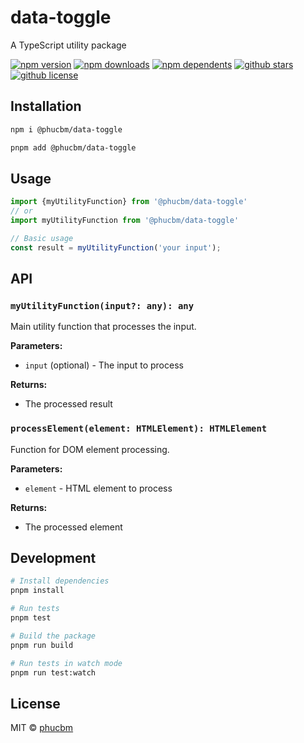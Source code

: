 # data-toggle

A TypeScript utility package

[![npm version](https://badgen.net/npm/v/@phucbm/data-toggle?icon=npm)](https://www.npmjs.com/package/@phucbm/data-toggle)
[![npm downloads](https://badgen.net/npm/dm/@phucbm/data-toggle?icon=npm)](https://www.npmjs.com/package/@phucbm/data-toggle)
[![npm dependents](https://badgen.net/npm/dependents/@phucbm/data-toggle?icon=npm)](https://www.npmjs.com/package/@phucbm/data-toggle)
[![github stars](https://badgen.net/github/stars/phucbm/data-toggle?icon=github)](https://github.com/phucbm/data-toggle/)
[![github license](https://badgen.net/github/license/phucbm/data-toggle?icon=github)](https://github.com/phucbm/data-toggle/blob/main/LICENSE)

## Installation

```bash
npm i @phucbm/data-toggle
```

```bash
pnpm add @phucbm/data-toggle
```

## Usage

```typescript
import {myUtilityFunction} from '@phucbm/data-toggle'
// or
import myUtilityFunction from '@phucbm/data-toggle'

// Basic usage
const result = myUtilityFunction('your input');
```

## API

### `myUtilityFunction(input?: any): any`

Main utility function that processes the input.

**Parameters:**

- `input` (optional) - The input to process

**Returns:**

- The processed result

### `processElement(element: HTMLElement): HTMLElement`

Function for DOM element processing.

**Parameters:**

- `element` - HTML element to process

**Returns:**

- The processed element

## Development

```bash
# Install dependencies
pnpm install

# Run tests
pnpm test

# Build the package
pnpm run build

# Run tests in watch mode
pnpm run test:watch
```

## License

MIT © [phucbm](https://github.com/phucbm)
